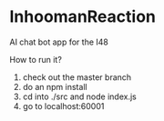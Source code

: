 # InhoomanReaction
AI chat bot app for the I48

How to run it?
1. check out the master branch
2. do an npm install
3. cd into ./src and node index.js
4. go to localhost:60001
